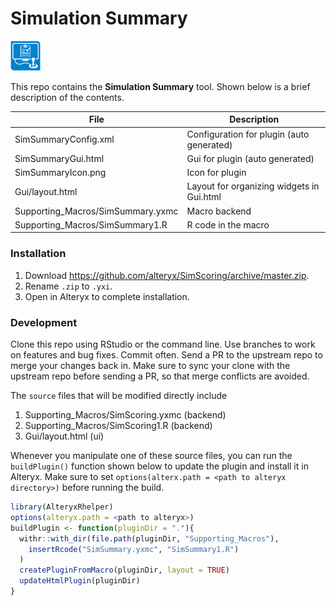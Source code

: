 # Simulation Summary

<img src="SimSummaryIcon.png" width=48 height=48></img> 

This repo contains the **Simulation Summary** tool. Shown below is a brief description of the contents. 

| File                               | Description                                       |
|------------------------------------|---------------------------------------------------| 
| SimSummaryConfig.xml               | Configuration for plugin (auto generated)         |
| SimSummaryGui.html                 | Gui for plugin (auto generated)                   |
| SimSummaryIcon.png                 | Icon for plugin                                   |
| Gui/layout.html                    | Layout for organizing widgets in Gui.html         |
| Supporting_Macros/SimSummary.yxmc | Macro backend                                     |
| Supporting_Macros/SimSummary1.R   | R code in the macro                               |

### Installation

1. Download https://github.com/alteryx/SimScoring/archive/master.zip.
2. Rename `.zip` to `.yxi`.
3. Open in Alteryx to complete installation.

### Development

Clone this repo using RStudio or the command line. Use branches to work on features and bug fixes. Commit often. Send a PR to the upstream repo to merge your changes back in. Make sure to sync your clone with the upstream repo before sending a PR, so that merge conflicts are avoided.

The `source` files that will be modified directly include

1. Supporting_Macros/SimScoring.yxmc (backend)
2. Supporting_Macros/SimScoring1.R   (backend)
3. Gui/layout.html (ui)

Whenever you manipulate one of these source files, you can run the `buildPlugin()` function shown below to update the plugin and install it in Alteryx. Make sure to set `options(alterx.path = <path to alteryx directory>)`  before running the build.

```r
library(AlteryxRhelper)
options(alteryx.path = <path to alteryx>)
buildPlugin <- function(pluginDir = "."){
  withr::with_dir(file.path(pluginDir, "Supporting_Macros"), 
    insertRcode("SimSummary.yxmc", "SimSummary1.R")
  )
  createPluginFromMacro(pluginDir, layout = TRUE)
  updateHtmlPlugin(pluginDir)
}
```

